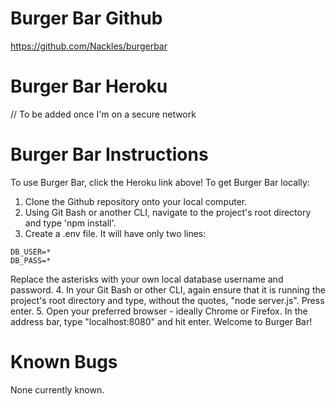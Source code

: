 # Burger Bar Github
https://github.com/Nackles/burgerbar

# Burger Bar Heroku
// To be added once I'm on a secure network

# Burger Bar Instructions
To use Burger Bar, click the Heroku link above!
To get Burger Bar locally:
1. Clone the Github repository onto your local computer.
2. Using Git Bash or another CLI, navigate to the project's root directory and type 'npm install'.
3. Create a .env file. It will have only two lines:
```
DB_USER=*
DB_PASS=*
```
Replace the asterisks with your own local database username and password.
4. In your Git Bash or other CLI, again ensure that it is running the project's root directory and type, without the quotes, "node server.js". Press enter.
5. Open your preferred browser - ideally Chrome or Firefox. In the address bar, type "localhost:8080" and hit enter. Welcome to Burger Bar!

# Known Bugs
None currently known.

